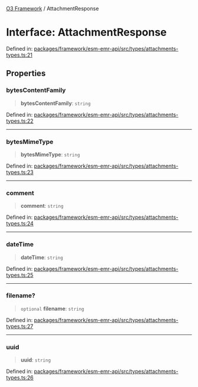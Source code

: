 [O3 Framework](../API.md) / AttachmentResponse

# Interface: AttachmentResponse

Defined in: [packages/framework/esm-emr-api/src/types/attachments-types.ts:21](https://github.com/habeshabro/openmrs-esm-core/blob/main/packages/framework/esm-emr-api/src/types/attachments-types.ts#L21)

## Properties

### bytesContentFamily

> **bytesContentFamily**: `string`

Defined in: [packages/framework/esm-emr-api/src/types/attachments-types.ts:22](https://github.com/habeshabro/openmrs-esm-core/blob/main/packages/framework/esm-emr-api/src/types/attachments-types.ts#L22)

***

### bytesMimeType

> **bytesMimeType**: `string`

Defined in: [packages/framework/esm-emr-api/src/types/attachments-types.ts:23](https://github.com/habeshabro/openmrs-esm-core/blob/main/packages/framework/esm-emr-api/src/types/attachments-types.ts#L23)

***

### comment

> **comment**: `string`

Defined in: [packages/framework/esm-emr-api/src/types/attachments-types.ts:24](https://github.com/habeshabro/openmrs-esm-core/blob/main/packages/framework/esm-emr-api/src/types/attachments-types.ts#L24)

***

### dateTime

> **dateTime**: `string`

Defined in: [packages/framework/esm-emr-api/src/types/attachments-types.ts:25](https://github.com/habeshabro/openmrs-esm-core/blob/main/packages/framework/esm-emr-api/src/types/attachments-types.ts#L25)

***

### filename?

> `optional` **filename**: `string`

Defined in: [packages/framework/esm-emr-api/src/types/attachments-types.ts:27](https://github.com/habeshabro/openmrs-esm-core/blob/main/packages/framework/esm-emr-api/src/types/attachments-types.ts#L27)

***

### uuid

> **uuid**: `string`

Defined in: [packages/framework/esm-emr-api/src/types/attachments-types.ts:26](https://github.com/habeshabro/openmrs-esm-core/blob/main/packages/framework/esm-emr-api/src/types/attachments-types.ts#L26)
